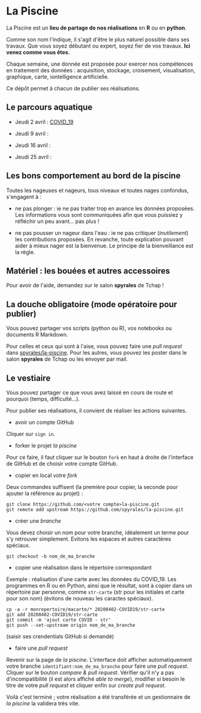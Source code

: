 # La Piscine

La Piscine est un **lieu de partage de nos réalisations** en **R** ou en **python**.

Comme son nom l'indique, il s'agit d'être le plus naturel possible dans ses travaux.
Que vous soyez débutant ou expert, soyez fier de vos travaux. **Ici venez comme vous êtes.** 

Chaque semaine, une donnée est proposée pour exercer nos compétences en traitement
des données : acquisition, stockage, croisement, visualisation, graphique, carte,
iontelligence artificielle.

Ce dépôt permet à chacun de publier ses réalisations.

## Le parcours aquatique

* Jeudi 2 avril : [COVID_19](20200402-COVID19/readme.md)

* Jeudi 9 avril :

* Jeudi 16 avril :

* Jeudi 25 avril : 
 
## Les bons comportement au bord de la piscine

Toutes les nageuses et nageurs, tous niveaux et toutes nages confondus, s'engagent à :

* ne pas plonger : ie ne pas traiter trop en avance les données proposées. Les informations
vous sont communiquées afin que vous puissiez y réfléchir un peu avant... pas plus !

* ne pas pousser un nageur dans l'eau : ie ne pas critiquer (*inutilement*) les contributions proposées.
En revanche, toute explication pouvant aider à mieux nager est la bienvenue.
Le principe de la bienveillance est la règle.

## Matériel : les bouées et autres accessoires

Pour avoir de l'aide, demandez sur le salon **spyrales** de Tchap !

## La douche obligatoire (mode opératoire pour publier)

Vous pouvez partager vos scripts (python ou R), vos notebooks ou documents R Markdown.

Pour celles et ceux qui sont à l'aise, vous pouvez faire une _pull request_ dans [spyrales/la-piscine](https://github.com/spyrales/la-piscine/). Pour les autres, vous pouvez les poster dans le salon **spyrales** de Tchap ou les envoyer par mail.

## Le vestiaire 

Vous pouvez partager ce que vous avez laissé en cours de route et pourquoi (temps, difficulté...).

Pour publier ses réalisations, il convient de réaliser les actions suivantes.

* avoir un compte GitHub

Cliquer sur `sign in`.

* forker le projet *la piscine*

Pour ce faire, il faut cliquer sur le bouton `fork` en haut à droite de l'interface de GitHub et de choisir votre compte GitHub.

* copier en local votre *fork*

Deux commandes suffisent (la première pour copier, la seconde pour ajouter la référence au projet) : 
```
git clone https://github.com/<votre compte>la-piscine.git
git remote add upstream https://github.com/spyrales/la-piscine.git
```

* créer une *branche*

Vous devez choisir un nom pour votre branche, idéalement un terme pour s'y retrouver simplement. Evitons les espaces et autres caractères spéciaux.

```
git checkout -b nom_de_ma_branche
```

* copier une réalisation dans le répertoire correspondant

Exemple : réalisation d'une carte avec les données du COVID_19.
Les programmes en R ou en Python, ainsi que le résultat, sont à copier dans un répertoire par personne, comme `str-carte` (str pour les initiales et carte pour son nom) (évitons de nouveau les caractes spéciaux).

```
cp -a -r monrepertoire/macarte/* 20200402-COVID19/str-carte
git add 20200402-COVID19/str-carte
git commit -m 'ajout carte COVID - str'
git push --set-upstream origin nom_de_ma_branche
```

(saisir ses crendentials GitHub si demandé)

* faire une *pull request*

Revenir sur la page de *la piscine*. L'interface doit afficher automatiquement votre branche `identifiant:nom_de_ma_branche` pour faire une *pull request*. Cliquer sur le bouton *compare & pull request*. Vérifier qu'il n'y a pas d'incompatibilité (il est alors affiché *able to merge*), modifier si besoin le titre de votre *pull request* et cliquer enfin sur *create pull request*.

Voilà c'est terminé ; votre réalisation a été transférée et un gestionnaire de *la piscine* la validera très vite.

